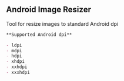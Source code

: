 ## Android Image Resizer

Tool for resize images to standard Android dpi

```markdown
**Supported Android dpi**

- ldpi
- mdpi
- hdpi
- xhdpi
- xxhdpi
- xxxhdpi
```
